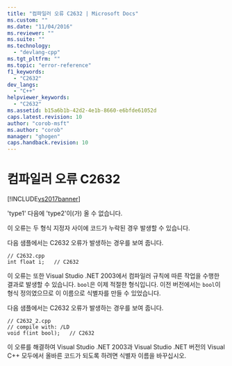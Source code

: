 ```yaml
---
title: "컴파일러 오류 C2632 | Microsoft Docs"
ms.custom: ""
ms.date: "11/04/2016"
ms.reviewer: ""
ms.suite: ""
ms.technology: 
  - "devlang-cpp"
ms.tgt_pltfrm: ""
ms.topic: "error-reference"
f1_keywords: 
  - "C2632"
dev_langs: 
  - "C++"
helpviewer_keywords: 
  - "C2632"
ms.assetid: b15a6b1b-42d2-4e1b-8660-e6bfde61052d
caps.latest.revision: 10
author: "corob-msft"
ms.author: "corob"
manager: "ghogen"
caps.handback.revision: 10
---
```

# 컴파일러 오류 C2632
[!INCLUDE[vs2017banner](../../assembler/inline/includes/vs2017banner.md)]

'type1' 다음에 'type2'이\(가\) 올 수 없습니다.  
  
 이 오류는 두 형식 지정자 사이에 코드가 누락된 경우 발생할 수 있습니다.  
  
 다음 샘플에서는 C2632 오류가 발생하는 경우를 보여 줍니다.  
  
```  
// C2632.cpp  
int float i;   // C2632  
```  
  
 이 오류는 또한 Visual Studio .NET 2003에서 컴파일러 규칙에 따른 작업을 수행한 결과로 발생할 수 있습니다.  `bool`은 이제 적절한 형식입니다.  이전 버전에서는 `bool`이 형식 정의였으므로 이 이름으로 식별자를 만들 수 있었습니다.  
  
 다음 샘플에서는 C2632 오류가 발생하는 경우를 보여 줍니다.  
  
```  
// C2632_2.cpp  
// compile with: /LD  
void f(int bool);   // C2632  
```  
  
 이 오류를 해결하여 Visual Studio .NET 2003과 Visual Studio .NET 버전의 Visual C\+\+ 모두에서 올바른 코드가 되도록 하려면 식별자 이름을 바꾸십시오.
